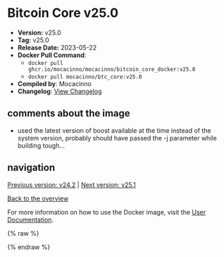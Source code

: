 # Bitcoin Core v25.0

- **Version:** v25.0
- **Tag:** v25.0
- **Release Date:** 2023-05-22
- **Docker Pull Command**:
  - `docker pull ghcr.io/mocacinno/mocacinno/bitcoin_core_docker:v25.0`
  - `docker pull mocacinno/btc_core:v25.0`
- **Compiled by**: Mocacinno
- **Changelog**: [View Changelog](https://github.com/bitcoin/bitcoin/blob/v25.0/doc/release-notes.md)

## comments about the image

- used the latest version of boost available at the time instead of the system version, probably should have passed the -j parameter while building tough...

## navigation

[Previous version: v24.2](./v24.2.md) | [Next version: v25.1](./v25.1.md)

[Back to the overview](./Readme.md)

For more information on how to use the Docker image, visit the [User Documentation](../userdocs/Readme.md).

<!-- Google tag (gtag.js) -->
{% raw %}
<script async src="https://www.googletagmanager.com/gtag/js?id=G-BPC6NC6FF9"></script>
<script>
  window.dataLayer = window.dataLayer || [];
  function gtag(){dataLayer.push(arguments);}
  gtag('js', new Date());
  gtag('config', 'G-BPC6NC6FF9');
</script>
{% endraw %}

